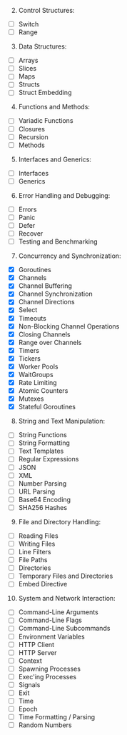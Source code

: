 02. Control Structures: 
   - [ ] Switch
   - [ ] Range

03. Data Structures: 
   - [ ] Arrays
   - [ ] Slices
   - [ ] Maps
   - [ ] Structs
   - [ ] Struct Embedding

04. Functions and Methods: 
   - [ ] Variadic Functions
   - [ ] Closures
   - [ ] Recursion
   - [ ] Methods

05. Interfaces and Generics: 
   - [ ] Interfaces
   - [ ] Generics

06. Error Handling and Debugging: 
   - [ ] Errors
   - [ ] Panic
   - [ ] Defer
   - [ ] Recover
   - [ ] Testing and Benchmarking

07. Concurrency and Synchronization: 
   - [x] Goroutines
   - [x] Channels
   - [x] Channel Buffering
   - [x] Channel Synchronization
   - [x] Channel Directions
   - [x] Select
   - [x] Timeouts
   - [x] Non-Blocking Channel Operations
   - [x] Closing Channels
   - [x] Range over Channels
   - [x] Timers
   - [x] Tickers
   - [x] Worker Pools
   - [x] WaitGroups
   - [x] Rate Limiting
   - [x] Atomic Counters
   - [x] Mutexes
   - [x] Stateful Goroutines

08. String and Text Manipulation: 
   - [ ] String Functions
   - [ ] String Formatting
   - [ ] Text Templates
   - [ ] Regular Expressions
   - [ ] JSON
   - [ ] XML
   - [ ] Number Parsing
   - [ ] URL Parsing
   - [ ] Base64 Encoding
   - [ ] SHA256 Hashes

09. File and Directory Handling: 
   - [ ] Reading Files
   - [ ] Writing Files
   - [ ] Line Filters
   - [ ] File Paths
   - [ ] Directories
   - [ ] Temporary Files and Directories
   - [ ] Embed Directive

10. System and Network Interaction: 
   - [ ] Command-Line Arguments
   - [ ] Command-Line Flags
   - [ ] Command-Line Subcommands
   - [ ] Environment Variables
   - [ ] HTTP Client
   - [ ] HTTP Server
   - [ ] Context
   - [ ] Spawning Processes
   - [ ] Exec'ing Processes
   - [ ] Signals
   - [ ] Exit
   - [ ] Time
   - [ ] Epoch
   - [ ] Time Formatting / Parsing
   - [ ] Random Numbers
